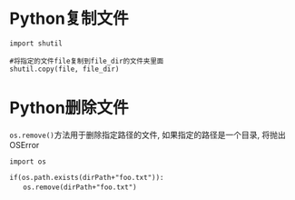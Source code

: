 # Python复制文件

```
import shutil

#将指定的文件file复制到file_dir的文件夹里面
shutil.copy(file, file_dir)
```

# Python删除文件

`os.remove()`方法用于删除指定路径的文件, 如果指定的路径是一个目录, 将抛出OSError

```
import os

if(os.path.exists(dirPath+"foo.txt")):
　　os.remove(dirPath+"foo.txt")
```
